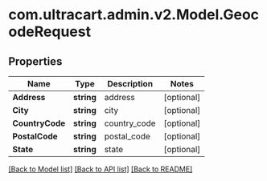 
# com.ultracart.admin.v2.Model.GeocodeRequest

## Properties

Name | Type | Description | Notes
------------ | ------------- | ------------- | -------------
**Address** | **string** | address | [optional] 
**City** | **string** | city | [optional] 
**CountryCode** | **string** | country_code | [optional] 
**PostalCode** | **string** | postal_code | [optional] 
**State** | **string** | state | [optional] 

[[Back to Model list]](../README.md#documentation-for-models)
[[Back to API list]](../README.md#documentation-for-api-endpoints)
[[Back to README]](../README.md)

